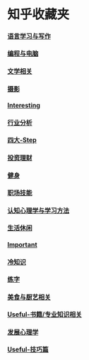 # 知乎收藏夹

#### [语言学习与写作](./languagelearning&write.html) 

#### [编程与电脑](./programe&computer.html) 

#### [文学相关](https://www.zhihu.com/collection/346973728) 

#### [摄影](https://www.zhihu.com/collection/309978470)

#### [Interesting](https://www.zhihu.com/collection/309978470) 

#### [行业分析](https://www.zhihu.com/collection/239736435)

#### [四大-Step](https://www.zhihu.com/collection/345352938)

#### [投资理财](https://www.zhihu.com/collection/63059260)

#### [健身](https://www.zhihu.com/collection/345353353) 

#### [职场技能](https://www.zhihu.com/collection/212075577)

#### [认知心理学与学习方法](https://www.zhihu.com/collection/213298962)

#### [生活休闲](https://www.zhihu.com/collection/229608259)

#### [Important](https://www.zhihu.com/collection/70812410)

#### [冷知识](https://www.zhihu.com/collection/212075404)

#### [练字](https://www.zhihu.com/collection/309977524)

#### [美食与厨艺相关](https://www.zhihu.com/collection/309981219)

#### [Useful-书籍/专业知识相关](https://www.zhihu.com/collection/309981219)

#### [发展心理学](https://www.zhihu.com/collection/240271189)

#### [Useful-技巧篇](https://www.zhihu.com/collection/63293728) 
